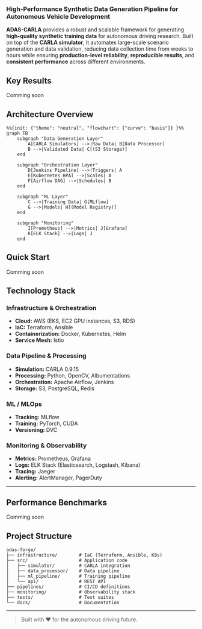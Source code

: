 ### High-Performance Synthetic Data Generation Pipeline for Autonomous Vehicle Development

**ADAS-CARLA** provides a robust and scalable framework for generating **high-quality synthetic training data** for autonomous driving research.
Built on top of the **CARLA simulator**, it automates large-scale scenario generation and data validation, reducing data collection time from weeks to hours while ensuring **production-level reliability**, **reproducible results**, and **consistent performance** across different environments.

## Key Results
Comming soon

## Architecture Overview

```mermaid
%%{init: {"theme": "neutral", "flowchart": {"curve": "basis"}} }%%
graph TB
    subgraph "Data Generation Layer"
        A[CARLA Simulators] -->|Raw Data| B[Data Processor]
        B -->|Validated Data| C[(S3 Storage)]
    end
    
    subgraph "Orchestration Layer"
        D[Jenkins Pipeline] -->|Triggers| A
        E[Kubernetes HPA] -->|Scales| A
        F[Airflow DAG] -->|Schedules| B
    end
    
    subgraph "ML Layer"
        C -->|Training Data| G[MLflow]
        G -->|Models| H[(Model Registry)]
    end
    
    subgraph "Monitoring"
        I[Prometheus] -->|Metrics| J[Grafana]
        K[ELK Stack] -->|Logs| J
    end
```

## Quick Start
Comming soon

## Technology Stack

### Infrastructure & Orchestration
- **Cloud:** AWS (EKS, EC2 GPU instances, S3, RDS)  
- **IaC:** Terraform, Ansible  
- **Containerization:** Docker, Kubernetes, Helm  
- **Service Mesh:** Istio  

### Data Pipeline & Processing
- **Simulation:** CARLA 0.9.15  
- **Processing:** Python, OpenCV, Albumentations  
- **Orchestration:** Apache Airflow, Jenkins  
- **Storage:** S3, PostgreSQL, Redis  

### ML / MLOps
- **Tracking:** MLflow  
- **Training:** PyTorch, CUDA  
- **Versioning:** DVC  

### Monitoring & Observability
- **Metrics:** Prometheus, Grafana  
- **Logs:** ELK Stack (Elasticsearch, Logstash, Kibana)  
- **Tracing:** Jaeger  
- **Alerting:** AlertManager, PagerDuty  

---

## Performance Benchmarks
Comming soon

## Project Structure
```
adas-forge/
├── infrastructure/        # IaC (Terraform, Ansible, K8s)
├── src/                   # Application code
│   ├── simulator/         # CARLA integration
│   ├── data_processor/    # Data pipeline
│   ├── ml_pipeline/       # Training pipeline
│   └── api/               # REST API
├── pipelines/             # CI/CD definitions
├── monitoring/            # Observability stack
├── tests/                 # Test suites
└── docs/                  # Documentation
```

---

> Built with ❤️ for the autonomous driving future.